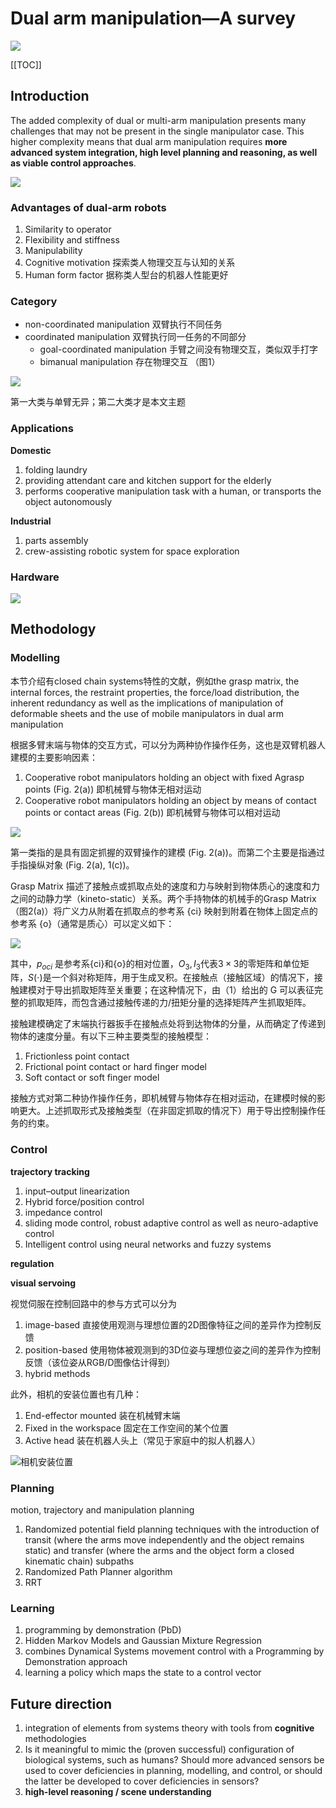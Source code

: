 # Dual arm manipulation—A survey

![](https://pic4.zhimg.com/80/v2-a1966b1035b9fb376a641e189344c8e3.png)

[[TOC]]

## Introduction
The added complexity of dual or multi-arm manipulation presents many challenges that may not be present in the single manipulator case. This higher complexity means that dual arm manipulation requires **more advanced system integration, high level planning and reasoning, as well as viable control approaches**. 

![](https://pic4.zhimg.com/80/v2-ff460aad6f87f2dbee9ed9f1e97454a5.png)

### Advantages of dual-arm robots

1. Similarity to operator
2. Flexibility and stiffness
3. Manipulability
4. Cognitive motivation 探索类人物理交互与认知的关系
5. Human form factor  据称类人型台的机器人性能更好

### Category

- non-coordinated manipulation  双臂执行不同任务
- coordinated manipulation  双臂执行同一任务的不同部分
  - goal-coordinated manipulation  手臂之间没有物理交互，类似双手打字
  - bimanual manipulation  存在物理交互 （图1）

![](https://pic4.zhimg.com/80/v2-18eb6c1cb2b3e32519ec702fcf78a428.png)

第一大类与单臂无异；第二大类才是本文主题

### Applications

**Domestic**

1. folding laundry
2. providing attendant care and kitchen support for the elderly
3. performs cooperative manipulation task with a human, or transports the object autonomously

**Industrial**

1. parts assembly
2. crew-assisting robotic system for space exploration

### Hardware

![](https://pic4.zhimg.com/80/v2-1b0aad10021b3a8b0b7c0c7dbc173513.png)

## Methodology

### Modelling
本节介绍有closed chain systems特性的文献，例如the grasp matrix, the internal forces, the restraint properties, the force/load distribution, the inherent redundancy as well as the implications of manipulation of deformable sheets and the use of mobile manipulators in dual arm manipulation

根据多臂末端与物体的交互方式，可以分为两种协作操作任务，这也是双臂机器人建模的主要影响因素：

1. Cooperative robot manipulators holding an object with fixed Agrasp points (Fig. 2(a)) 即机械臂与物体无相对运动
2. Cooperative robot manipulators holding an object by means of contact points or contact areas (Fig. 2(b))  即机械臂与物体可以相对运动

![](https://pic4.zhimg.com/80/v2-5c2bbf8722f12ad443b060d8d525ca13.png)

第一类指的是具有固定抓握的双臂操作的建模 (Fig. 2(a))。而第二个主要是指通过手指操纵对象 (Fig. 2(a), 1(c))。

Grasp Matrix 描述了接触点或抓取点处的速度和力与映射到物体质心的速度和力之间的动静力学（kineto-static）关系。两个手持物体的机械手的Grasp Matrix（图2(a)）将广义力从附着在抓取点的参考系 {ci} 映射到附着在物体上固定点的参考系 {o}（通常是质心）可以定义如下：

![](https://pic4.zhimg.com/80/v2-4600c27b523c8a71af75b3d7dbe65363.png)

其中，$p_{oci}$ 是参考系{ci}和{o}的相对位置，$O_{3}, I_{3}$代表$3\times 3$的零矩阵和单位矩阵，$S(\cdot)$是一个斜对称矩阵，用于生成叉积。在接触点（接触区域）的情况下，接触建模对于导出抓取矩阵至关重要；在这种情况下，由（1）给出的 G 可以表征完整的抓取矩阵，而包含通过接触传递的力/扭矩分量的选择矩阵产生抓取矩阵。

接触建模确定了末端执行器扳手在接触点处将到达物体的分量，从而确定了传递到物体的速度分量。有以下三种主要类型的接触模型：

1. Frictionless point contact
2. Frictional point contact or hard finger model
3. Soft contact or soft finger model

接触方式对第二种协作操作任务，即机械臂与物体存在相对运动，在建模时候的影响更大。上述抓取形式及接触类型（在非固定抓取的情况下）用于导出控制操作任务的约束。

### Control

**trajectory tracking**

1. input–output linearization
2. Hybrid force/position control
3. impedance control
4. sliding mode control, robust adaptive control
   as well as neuro-adaptive control
5. Intelligent control using neural networks and fuzzy systems

**regulation**

**visual servoing**

视觉伺服在控制回路中的参与方式可以分为

1. image-based  直接使用观测与理想位置的2D图像特征之间的差异作为控制反馈
2. position-based  使用物体被观测到的3D位姿与理想位姿之间的差异作为控制反馈（该位姿从RGB/D图像估计得到）
3. hybrid methods

此外，相机的安装位置也有几种：

1. End-effector mounted  装在机械臂末端
2. Fixed in the workspace  固定在工作空间的某个位置
3. Active head  装在机器人头上（常见于家庭中的拟人机器人）

![相机安装位置](https://pic4.zhimg.com/80/v2-dd72ad4f7d797d4ec91aae31c3ae98bf.png)

### Planning

motion, trajectory and manipulation planning

1. Randomized potential field planning techniques with the introduction of transit (where the arms move independently and the object remains static) and transfer (where the arms and the object form a closed kinematic chain) subpaths
2. Randomized Path Planner algorithm
3. RRT

### Learning

1. programming by demonstration (PbD) 
2. Hidden Markov Models and Gaussian
   Mixture Regression
3. combines Dynamical Systems movement control with a Programming by Demonstration approach
4. learning a policy which maps the state to a control vector

## Future direction

1. integration of elements from systems theory with tools from **cognitive** methodologies
2. Is it meaningful to mimic the (proven successful) configuration of biological systems, such as humans? Should more advanced sensors be used to cover deficiencies in planning, modelling, and control, or should the latter be developed to cover deficiencies in sensors?
3. **high-level reasoning / scene understanding**
